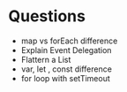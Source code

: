 # Questions

- map vs forEach difference 
- Explain Event Delegation
- Flattern a List
- var, let , const difference
- for loop with setTimeout